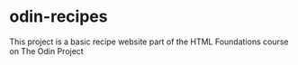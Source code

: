 # odin-recipes
This project is a basic recipe website part of the HTML Foundations course on The Odin Project